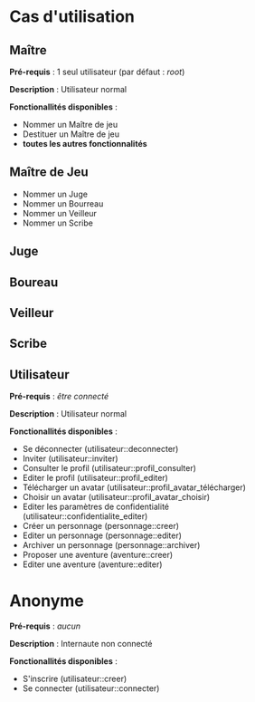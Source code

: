 # Cas d'utilisation

## Maître

**Pré-requis** : 1 seul utilisateur (par défaut : *root*)

**Description** : Utilisateur normal

**Fonctionallités disponibles** :

* Nommer un Maître de jeu
* Destituer un Maître de jeu
* **toutes les autres fonctionnalités**

## Maître de Jeu

* Nommer un Juge
* Nommer un Bourreau
* Nommer un Veilleur
* Nommer un Scribe

## Juge

## Boureau

## Veilleur

## Scribe

## Utilisateur

**Pré-requis** : *être connecté*

**Description** : Utilisateur normal

**Fonctionallités disponibles** :

* Se déconnecter            (utilisateur::deconnecter)
* Inviter                   (utilisateur::inviter)
* Consulter le profil       (utilisateur::profil_consulter)
* Editer le profil          (utilisateur::profil_editer)
* Télécharger un avatar     (utilisateur::profil_avatar_télécharger)
* Choisir un avatar         (utilisateur::profil_avatar_choisir)
* Editer les paramètres de confidentialité (utilisateur::confidentialite_editer)
* Créer un personnage       (personnage::creer)
* Editer un personnage      (personnage::editer)
* Archiver un personnage    (personnage::archiver)
* Proposer une aventure     (aventure::creer)
* Editer une aventure       (aventure::editer)

# Anonyme

**Pré-requis** : *aucun*

**Description** : Internaute non connecté

**Fonctionallités disponibles** :

* S'inscrire            (utilisateur::creer)
* Se connecter          (utilisateur::connecter)